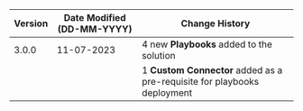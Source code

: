 | **Version** | **Date Modified (DD-MM-YYYY)** | **Change History**                                                       |
|-------------|--------------------------------|--------------------------------------------------------------------------|
| 3.0.0       | 11-07-2023                     | 4 new **Playbooks** added to the solution                                |
|             |                                | 1 **Custom Connector** added as a pre-requisite for playbooks deployment |
